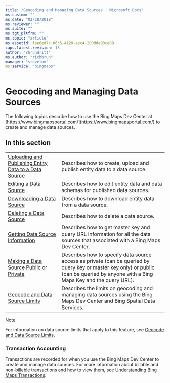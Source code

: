```yaml
---
title: "Geocoding and Managing Data Sources | Microsoft Docs"
ms.custom: ""
ms.date: "02/28/2018"
ms.reviewer: ""
ms.suite: ""
ms.tgt_pltfrm: ""
ms.topic: "article"
ms.assetid: fae6ed7c-06c5-4120-aec4-200dde93ce08
caps.latest.revision: 15
author: "rbrundritt"
ms.author: "richbrun"
manager: "stevelom"
ms:service: "bingmaps"
---
```

# Geocoding and Managing Data Sources
The following topics describe how to use the Bing Maps Dev Center at [https://www.bingmapsportal.com/](https://www.bingmapsportal.com/) to create and manage data sources.  
  
## In this section  
  
|||  
|-|-|  
|[Uploading and Publishing Entity Data to a Data Source](../getting-started/uploading-and-publishing-entity-data-to-a-data-source.md)|Describes how to create, upload and publish entity data to a data source.|  
|[Editing a Data Source](../getting-started/editing-a-data-source.md)|Describes how to edit entity data and data schemas for published data sources.|  
|[Downloading a Data Source](../getting-started/downloading-a-data-source.md)|Describes how to download entity data from a data source.|  
|[Deleting a Data Source](../getting-started/deleting-a-data-source.md)|Describes how to delete a data source.|  
|[Getting Data Source Information](../getting-started/getting-data-source-information.md)|Describes how to get master key and query URL information for all the data sources that associated with a Bing Maps Dev Center.|  
|[Making a Data Source Public or Private](../getting-started/making-a-data-source-public-or-private.md)|Describes how to specify data source access as private (can be queried by query key or master key only) or public (can be queried by anyone with a Bing Maps Key and the query URL).|  
|[Geocode and Data Source Limits](../spatial-data-services/geocode-and-data-source-limits.md)|Describes the limits on geocoding and managing data sources using the Bing Maps Dev Center and Bing Spatial Data Services.|  
  
> [!NOTE]
>  For information on data source limits that apply to this feature, see [Geocode and Data Source Limits](../spatial-data-services/geocode-and-data-source-limits.md).  
  
### Transaction Accounting  
 Transactions are recorded for when you use the Bing Maps Dev Center to create and manage data sources. For more information about billable and non-billable transactions and how to view them, see [Understanding Bing Maps Transactions](../getting-started/understanding-bing-maps-transactions.md).